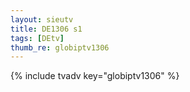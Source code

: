 ```yaml
--- 
layout: sieutv
title: DE1306 s1
tags: [DEtv]
thumb_re: globiptv1306
---
```

{% include tvadv key="globiptv1306" %} 

